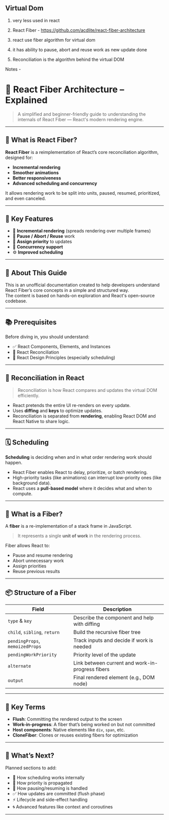 ## Virtual Dom 

1. very less used in react 

2. React Fiber -    https://github.com/acdlite/react-fiber-architecture

3. react use fiber algorithm for virtual dom

4. it has ability to pause, abort and reuse work as new update done

5. Reconciliation is the algorithm behind the virtual DOM 

Notes -


# 🔬 React Fiber Architecture – Explained

> A simplified and beginner-friendly guide to understanding the internals of React Fiber — React's modern rendering engine.

---

## 🧠 What is React Fiber?

**React Fiber** is a reimplementation of React’s core reconciliation algorithm, designed for:

- **Incremental rendering**
- **Smoother animations**
- **Better responsiveness**
- **Advanced scheduling and concurrency**

It allows rendering work to be split into units, paused, resumed, prioritized, and even canceled.

---

## 🚀 Key Features

- 🔁 **Incremental rendering** (spreads rendering over multiple frames)
- 🧠 **Pause / Abort / Reuse** work
- 🧩 **Assign priority** to updates
- 🎯 **Concurrency support**
- ⚙️ **Improved scheduling**

---

## 📘 About This Guide

This is an unofficial documentation created to help developers understand React Fiber’s core concepts in a simple and structured way.  
The content is based on hands-on exploration and React's open-source codebase.

---

## 📚 Prerequisites

Before diving in, you should understand:

- ✅ React Components, Elements, and Instances  
- 🔁 React Reconciliation  
- 🧱 React Design Principles (especially scheduling)

---

## 🔁 Reconciliation in React

> Reconciliation is how React compares and updates the virtual DOM efficiently.

- React pretends the entire UI re-renders on every update.
- Uses **diffing** and **keys** to optimize updates.
- Reconciliation is separated from **rendering**, enabling React DOM and React Native to share logic.

---

## 🗓️ Scheduling

**Scheduling** is deciding when and in what order rendering work should happen.

- React Fiber enables React to delay, prioritize, or batch rendering.
- High-priority tasks (like animations) can interrupt low-priority ones (like background data).
- React uses a **pull-based model** where it decides what and when to compute.

---

## 🧩 What is a Fiber?

A **fiber** is a re-implementation of a stack frame in JavaScript.

> It represents a single **unit of work** in the rendering process.

Fiber allows React to:
- Pause and resume rendering
- Abort unnecessary work
- Assign priorities
- Reuse previous results

---

## 📦 Structure of a Fiber

| Field | Description |
|-------|-------------|
| `type` & `key` | Describe the component and help with diffing |
| `child`, `sibling`, `return` | Build the recursive fiber tree |
| `pendingProps`, `memoizedProps` | Track inputs and decide if work is needed |
| `pendingWorkPriority` | Priority level of the update |
| `alternate` | Link between current and work-in-progress fibers |
| `output` | Final rendered element (e.g., DOM node) |

---

## 🔧 Key Terms

- **Flush**: Committing the rendered output to the screen
- **Work-in-progress**: A fiber that’s being worked on but not committed
- **Host components**: Native elements like `div`, `span`, etc.
- **CloneFiber**: Clones or reuses existing fibers for optimization

---

## 📅 What’s Next?

Planned sections to add:

- 🧠 How scheduling works internally  
- 🧩 How priority is propagated  
- 🔁 How pausing/resuming is handled  
- ✅ How updates are committed (flush phase)  
- ⚡ Lifecycle and side-effect handling  
- 🌀 Advanced features like context and coroutines  

---
